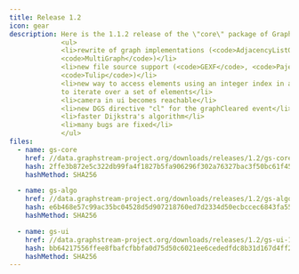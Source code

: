```yaml
---
title: Release 1.2
icon: gear
description: Here is the 1.1.2 release of the \"core\" package of GraphStream. Main changes according to 1.0 are
             <ul>
             <li>rewrite of graph implementations (<code>AdjacencyListGraph</code>, <code>SingleGraph</code> and
             <code>MultiGraph</code>)</li>
             <li>new file source support (<code>GEXF</code>, <code>Pajek</code>, <code>GraphML</code>,
             <code>Tulip</code>)</li>
             <li>new way to access elements using an integer index in addition to the id, providing a faster way
             to iterate over a set of elements</li>
             <li>camera in ui becomes reachable</li>
             <li>new DGS directive "cl" for the graphCleared event</li>
             <li>faster Dijkstra's algorithm</li>
             <li>many bugs are fixed</li>
             </ul>
files:
  - name: gs-core
    href: //data.graphstream-project.org/downloads/releases/1.2/gs-core-1.2.zip
    hash: 2ffe3b872e5c322db99fa4f1827b5fa906296f302a76327bac3f50bc61f45ed2
    hashMethod: SHA256

  - name: gs-algo
    href: //data.graphstream-project.org/downloads/releases/1.2/gs-algo-1.2.zip
    hash: e6b468e57c99ac35bc04528d5d907218760ed7d2334d50ecbccec6843fa55c71
    hashMethod: SHA256

  - name: gs-ui
    href: //data.graphstream-project.org/downloads/releases/1.2/gs-ui-1.2.zip
    hash: bb64217556ffee8fbafcfbbfa0d75d50c6021ee6cededfdc8b31d167d4ff2eb3
    hashMethod: SHA256
---
```

